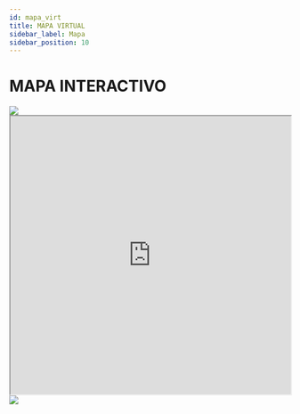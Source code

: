 ```yaml
---
id: mapa_virt
title: MAPA VIRTUAL
sidebar_label: Mapa
sidebar_position: 10
---
```


# MAPA INTERACTIVO

<div style={{textAlign: 'center'}}>
  <img src="https://i.imgur.com/2rHpcJb.png" />
</div>

<iframe src="https://gta-5-map.com?embed=light" height="500" style="position: relative; width: 100%;"></iframe>

<div style={{textAlign: 'center'}}>
  <img src="https://i.imgur.com/2rHpcJb.png" />
</div>